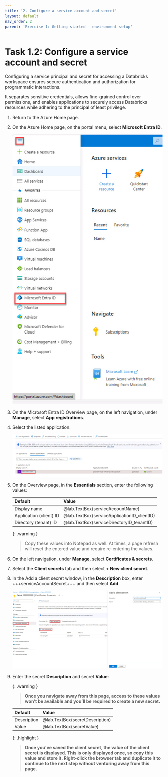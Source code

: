 ```yaml
---
title: '2. Configure a service account and secret'
layout: default
nav_order: 2
parent: 'Exercise 1: Getting started - environment setup'
---
```


# Task 1.2: Configure a service account and secret

Configuring a service principal and secret for accessing a Databricks workspace ensures secure authentication and authorization for programmatic interactions. 

It separates sensitive credentials, allows fine-grained control over permissions, and enables applications to securely access Databricks resources while adhering to the principal of least privilege.

1. Return to the Azure Home page.

1. On the Azure Home page, on the portal menu, select **Microsoft Entra ID**.

    ![msEntraID.jpg](../media/instructions254096/msEntraID.jpg)

1. On the Microsoft Entra ID Overview page, on the left navigation, under **Manage**, select **App registrations**.

1. Select the listed application.

    ![servprincselect.jpg](../media/instructions254096/servprincselect.jpg)

1. On the Overview page, in the **Essentials** section, enter the following values:

    | Default | Value |
    |:---------|:---------|
    | Display name   | @lab.TextBox(serviceAccountName)   |
    | Application (client) ID  | @lab.TextBox(serviceApplicationID_clientID)   |
    | Directory (tenant) ID  | @lab.TextBox(serviceDirectoryID_tenantID)   |

    {: .warning }
    > Copy these values into Notepad as well. At times, a page refresh will reset the entered value and require re-entering the values.
    

1. On the left navigation, under **Manage**, select **Certificates & secrets**.

1. Select the **Client secrets** tab and then select **+ New client secret**.

1. In the Add a client secret window, in the **Description** box, enter +++serviceAccountSecret+++ and then select **Add**.

    ![servprincsecret.jpg](../media/instructions254096/servprincsecret.jpg)

1. Enter the secret **Description** and secret **Value**:

    {: .warning }
    > **Once you navigate away from this page, access to these values won’t be available and you’ll be required to create a new secret.**

    | Default | Value |
    |:---------|:---------|
    | Description   | @lab.TextBox(secretDescription)   |
    | Value   | @lab.TextBox(secretValue)   |

    {: .highlight }
    > **Once you've saved the client secret, the value of the client secret is displayed. This is only displayed once, so copy this value and store it. Right-click the browser tab and duplicate it to continue to the next step without venturing away from this page.**
